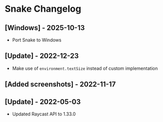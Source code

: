 # Snake Changelog

## [Windows] - 2025-10-13

- Port Snake to Windows

## [Update] - 2022-12-23

- Make use of `environment.textSize` instead of custom implementation

## [Added screenshots] - 2022-11-17

## [Update] - 2022-05-03

- Updated Raycast API to 1.33.0
